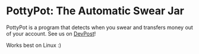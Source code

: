 # PottyPot: The Automatic Swear Jar

PottyPot is a program that detects when you swear and transfers money out of your account.
See us on [DevPost](https://devpost.com/software/pottypot)!

Works best on Linux :)
